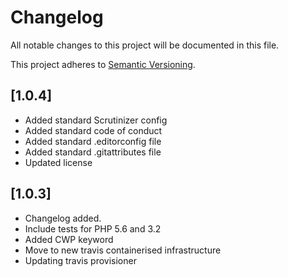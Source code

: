 # Changelog

All notable changes to this project will be documented in this file.

This project adheres to [Semantic Versioning](http://semver.org/).

## [1.0.4]

* Added standard Scrutinizer config
* Added standard code of conduct
* Added standard .editorconfig file
* Added standard .gitattributes file
* Updated license

## [1.0.3]

* Changelog added.
* Include tests for PHP 5.6 and 3.2
* Added CWP keyword
* Move to new travis containerised infrastructure
* Updating travis provisioner